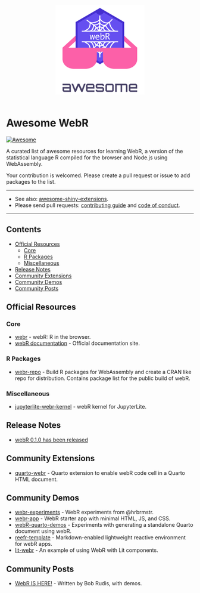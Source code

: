 <p align="center">
  <br>
  <img width="240" src="logo.png" alt="awesome-webr logo">
  <br>
  <br>
</p>

# Awesome WebR

[![Awesome](https://awesome.re/badge.svg)](https://github.com/sindresorhus/awesome)

A curated list of awesome resources for learning WebR,
a version of the statistical language R compiled for the browser and
Node.js using WebAssembly.

Your contribution is welcomed. Please create a pull request or issue to
add packages to the list.

<hr>

- See also: [awesome-shiny-extensions](https://github.com/nanxstats/awesome-shiny-extensions).
- Please send pull requests: [contributing guide](.github/CONTRIBUTING.md) and [code of conduct](.github/CODE-OF-CONDUCT.md).

<hr>

## Contents

- [Official Resources](#official-resources)
  - [Core](#core)
  - [R Packages](#r-packages)
  - [Miscellaneous](#miscellaneous)
- [Release Notes](#release-notes)
- [Community Extensions](#community-extensions)
- [Community Demos](#community-demos)
- [Community Posts](#community-posts)

## Official Resources

### Core

- [webr](https://github.com/r-wasm/webr) - webR: R in the browser.
- [webR documentation](https://docs.r-wasm.org/webr/latest/) - Official documentation site.

### R Packages

- [webr-repo](https://github.com/r-wasm/webr-repo) - Build R packages for
  WebAssembly and create a CRAN like repo for distribution.
  Contains package list for the public build of webR.

### Miscellaneous

- [jupyterlite-webr-kernel](https://github.com/r-wasm/jupyterlite-webr-kernel) - webR kernel for JupyterLite.

## Release Notes

- [webR 0.1.0 has been released](https://www.tidyverse.org/blog/2023/03/webr-0-1-0/)

## Community Extensions

- [quarto-webr](https://github.com/coatless/quarto-webr) - Quarto extension to enable webR code cell in a Quarto HTML document.

## Community Demos

- [webr-experiments](https://github.com/hrbrmstr/webr-experiments) - WebR experiments from @hrbrmstr.
- [webr-app](https://github.com/hrbrmstr/webr-app) - WebR starter app with minimal HTML, JS, and CSS.
- [webR-quarto-demos](https://github.com/coatless-r-n-d/webR-quarto-demos) - Experiments with generating a standalone Quarto document using webR.
- [reefr-template](https://github.com/hrbrmstr/reefr-template) - Markdown-enabled lightweight reactive environment for webR apps.
- [lit-webr](https://github.com/hrbrmstr/lit-webr) - An example of using WebR with Lit components.

## Community Posts

- [WebR IS HERE!](https://rud.is/b/2023/03/09/webr-is-here/) - Written by Bob Rudis, with demos.
